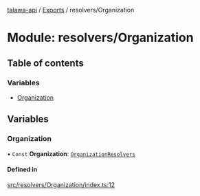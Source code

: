 [talawa-api](../README.md) / [Exports](../modules.md) / resolvers/Organization

# Module: resolvers/Organization

## Table of contents

### Variables

- [Organization](resolvers_Organization.md#organization)

## Variables

### Organization

• `Const` **Organization**: [`OrganizationResolvers`](types_generatedGraphQLTypes.md#organizationresolvers)

#### Defined in

[src/resolvers/Organization/index.ts:12](https://github.com/PalisadoesFoundation/talawa-api/blob/ca38e6d/src/resolvers/Organization/index.ts#L12)
